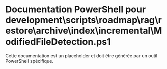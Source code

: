 # Documentation PowerShell pour development\scripts\roadmap\rag\restore\archive\index\incremental\ModifiedFileDetection.ps1

Cette documentation est un placeholder et doit être générée par un outil PowerShell spécifique.

